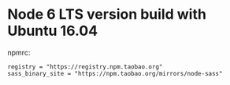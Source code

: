# Node 6 LTS version build with Ubuntu 16.04

npmrc:

```
registry = "https://registry.npm.taobao.org"
sass_binary_site = "https://npm.taobao.org/mirrors/node-sass"
```
